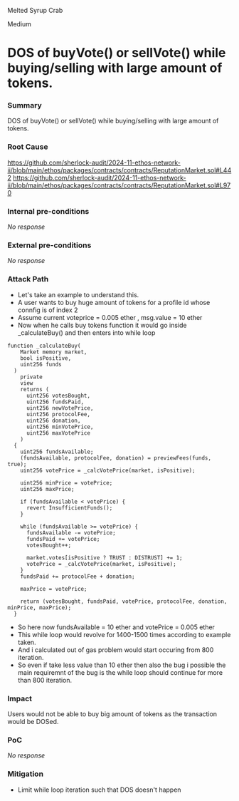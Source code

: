 Melted Syrup Crab

Medium

# DOS of buyVote() or sellVote() while buying/selling with large amount of tokens.

### Summary

DOS of buyVote() or sellVote() while buying/selling with large amount of tokens.

### Root Cause

https://github.com/sherlock-audit/2024-11-ethos-network-ii/blob/main/ethos/packages/contracts/contracts/ReputationMarket.sol#L442
https://github.com/sherlock-audit/2024-11-ethos-network-ii/blob/main/ethos/packages/contracts/contracts/ReputationMarket.sol#L970

### Internal pre-conditions

_No response_

### External pre-conditions

_No response_

### Attack Path

- Let's take an example to understand this.
- A user wants to buy huge amount of tokens for a profile id whose connfig is of index 2
- Assume current voteprice = 0.005 ether , msg.value = 10 ether
- Now when he calls buy tokens function it would go inside _calculateBuy() and then enters into while loop
```solidity
function _calculateBuy(
    Market memory market,
    bool isPositive,
    uint256 funds
  )
    private
    view
    returns (
      uint256 votesBought,
      uint256 fundsPaid,
      uint256 newVotePrice,
      uint256 protocolFee,
      uint256 donation,
      uint256 minVotePrice,
      uint256 maxVotePrice
    )
  {
    uint256 fundsAvailable;
    (fundsAvailable, protocolFee, donation) = previewFees(funds, true);
    uint256 votePrice = _calcVotePrice(market, isPositive);

    uint256 minPrice = votePrice;
    uint256 maxPrice;

    if (fundsAvailable < votePrice) {
      revert InsufficientFunds();
    }

    while (fundsAvailable >= votePrice) {
      fundsAvailable -= votePrice;
      fundsPaid += votePrice;
      votesBought++;

      market.votes[isPositive ? TRUST : DISTRUST] += 1;
      votePrice = _calcVotePrice(market, isPositive);
    }
    fundsPaid += protocolFee + donation;

    maxPrice = votePrice;

    return (votesBought, fundsPaid, votePrice, protocolFee, donation, minPrice, maxPrice);
  }
```
- So here now fundsAvailable = 10 ether and votePrice = 0.005 ether
- This while loop would revolve for 1400-1500 times according to example taken.
- And i calculated out of gas problem would start occuring from 800 iteration.
- So even if take less value than 10 ether then also the bug i possible the main requiremnt of the bug is the while loop should continue for more than 800 iteration.

### Impact

Users would not be able to buy big amount of tokens as the transaction would be DOSed.

### PoC

_No response_

### Mitigation

- Limit while loop iteration such that DOS doesn't happen